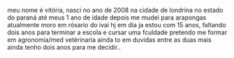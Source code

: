 meu nome é vitória, nasci no ano de 2008
na cidade de londrina no estado do paraná
até meus 1 ano de idade depois me mudei para arapongas atualmente moro em rósario do ivai
hj em dia ja estou com 15 anos, faltando dois anos para terminar a escola e cursar uma fculdade
pretendo me formar em agronomia/med vetérinaria ainda to em duvidas entre as duas mais ainda tenho
dois anos para me decidir..
